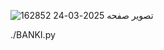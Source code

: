 
![تصویر صفحه 2025-03-24 162852](https://github.com/user-attachments/assets/b752163b-5388-41bc-8dc6-7c84876dc4da)

./BANKI.py
